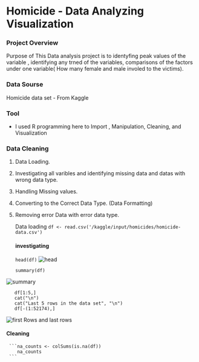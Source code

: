 # Homicide - Data Analyzing Visualization
### Project Overview

Purpose of This Data analysis project is to identyfing peak values of the variable , identifying any trned of the variables, comparisons of the factors under one variable( How many female and male involed to the victims).

### Data Sourse
Homicide data  set - From Kaggle

### Tool
- I used R programming here to Import , Manipulation, Cleaning, and Visualization

### Data Cleaning
1. Data Loading.
2. Investigating all varibles and identifying missing data and datas with wrong data type.
3. Handling Missing values.
4. Converting to the Correct Data Type. (Data Formatting)
5. Removing error Data with error data type.

   Data loading
   ```df <- read.csv('/kaggle/input/homicides/homicide-data.csv')```

   #### investigating
   
   ```head(df)```
   ![head](https://github.com/Nilanka1982/Homicide-Data-Analyzing-Visualization/assets/66845038/6e17f292-e1cf-424d-b8c3-97dc286c260d)

   ```summary(df)```

   
![summary](https://github.com/Nilanka1982/Homicide-Data-Analyzing-Visualization/assets/66845038/c7009f2e-de51-4413-bdb1-0e2d9cd344ad)

   ```cat("First 5 rows in the data Set", "\n")
      df[1:5,]
      cat("\n")
      cat("Last 5 rows in the data set", "\n")
      df[-(1:52174),]
  ```


![first Rows and last rows](https://github.com/Nilanka1982/Homicide-Data-Analyzing-Visualization/assets/66845038/cef0620c-cd9a-4bc7-9123-2dd5e8565047)


   #### Cleaning

     ```na_counts <- colSums(is.na(df))
        na_counts
     ```
